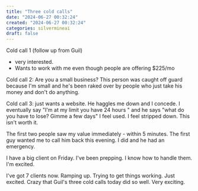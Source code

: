 ```yaml
---
title: "Three cold calls"
date: "2024-06-27 00:32:24"  
created: "2024-06-27 00:32:24"
categories: silvermineai  
draft: false
---
```

Cold call 1 (follow up from Guil)
- very interested. 
- Wants to work with me even though people are offering $225/mo

Cold call 2: Are you a small business? This person was caught off guard because I'm small and he's been raked over by people who just take his money and don't do anything. 

Cold call 3: just wants a website. He haggles me down and I concede. I eventually say "I'm at my limit you have 24 hours " and he says "what do you have to lose? Gimme a few days" I feel used. I feel stripped down. This isn't worth it. 

The first two people saw my value immediately - within 5 minutes. The first guy wanted me to call him back this evening. I did and he had an emergency. 

I have a big client on Friday. I've been prepping. I know how to handle them. I'm excited. 

I've got 7 clients now. Ramping up. Trying to get things working. Just excited. Crazy that Guil's three cold calls today did so well. Very exciting. 
